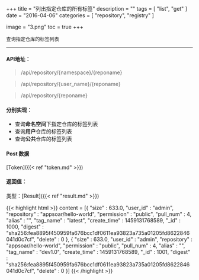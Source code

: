 +++
title = "列出指定仓库的所有标签"
description = ""
tags = [
    "list",
    "get"
]
date = "2016-04-06"
categories = [
    "repository",
    "registry"
]

image = "3.png"
toc = true
+++

<font size=2>查询指定仓库的标签列表</font>
***

#### API地址：

> /api/repository/{namespace}/{reponame}

> /api/repository/{user_name}/{reponame}

> /api/repository/{reponame}

#### 分别实现：

* 查询**命名空间**下指定仓库的标签列表
* 查询**用户**仓库的标签列表
* 查询**公共**仓库的标签列表

<!--more-->


#### Post 数据

[Token]({{< ref "token.md" >}})

#### 返回值：

类型：[Result]({{< ref "result.md" >}})

<!--more-->

{{< highlight html >}}
content = [{
    "size" : 633.0,
    "user_id" : "admin",
    "repository" : "appsoar/hello-world",
    "permission" : "public",
    "pull_num" : 4,
    "alias" : "",
    "tag_name" : "latest",
    "create_time" : 1459131768589,
    "_id" : 1000,
    "digest" : "sha256:fea8895f450959fa676bcc1df0611ea93823a735a01205fd8622846041d0c7cf",
    "delete" : 0
}, {
    "size" : 633.0,
    "user_id" : "admin",
    "repository" : "appsoar/hello-world",
    "permission" : "public",
    "pull_num" : 4,
    "alias" : "",
    "tag_name" : "dev1.0",
    "create_time" : 1459131768589,
    "_id" : 1001,
    "digest" : "sha256:fea8895f450959fa676bcc1df0611ea93823a735a01205fd8622846041d0c7cf",
    "delete" : 0
}]
{{< /highlight >}}


